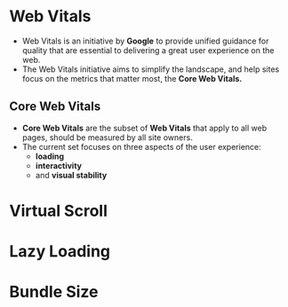 # Web Vitals

- Web Vitals is an initiative by **Google** to provide unified guidance for quality that are essential to delivering a great user experience on the web.
- The Web Vitals initiative aims to simplify the landscape, and help sites focus on the metrics that matter most, the **Core Web Vitals.**

## Core Web Vitals

- **Core Web Vitals** are the subset of **Web Vitals** that apply to all web pages, should be measured by all site owners.
- The current set focuses on three aspects of the user experience:
  - **loading**
  - **interactivity**
  - and **visual stability**

# Virtual Scroll

# Lazy Loading

# Bundle Size
